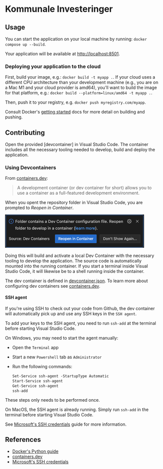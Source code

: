 # Kommunale Investeringer

## Usage

You can start the application on your local machine by running:
`docker compose up --build`.

Your application will be available at <http://localhost:8501>.

### Deploying your application to the cloud

First, build your image, e.g.: `docker build -t myapp .`.
If your cloud uses a different CPU architecture than your development
machine (e.g., you are on a Mac M1 and your cloud provider is amd64),
you'll want to build the image for that platform, e.g.:
`docker build --platform=linux/amd64 -t myapp .`.

Then, push it to your registry, e.g. `docker push myregistry.com/myapp`.

Consult Docker's [getting started](https://docs.docker.com/go/get-started-sharing/)
docs for more detail on building and pushing.

## Contributing

Open the provided [devcontainer] in Visual Studio Code. The container includes
all the necessary tooling needed to develop, build and deploy the application.

### Using Devcontainers

From [containers.dev]:

> A development container (or dev container for short) allows you to use a
> container as a full-featured development environment.

When you opent the repository folder in Visual Studio Code, you are prompted to
_Reopen in Container_.

![Reopen in Container](./image.png)

Doing this will build and activate a local Dev Container with the necessary
tooling to develop the application. The source code is automatically mounted
into the running container. If you start a terminal inside Visual Studio Code,
it will likewise be to a shell running inside the container.

The dev container is defined in [devcontainer.json](.devcontainer/devcontainer.json).
To learn more about configuring dev containers see [containers.dev].

#### SSH agent

If you're using SSH to check out your code from Github, the dev container will
automatically pick up and use any SSH keys in the `SSH agent`.

To add your keys to the SSH agent, you need to run `ssh-add` at the terminal
before starting Visual Studio Code.

On Windows, you may need to start the agent manually:

* Open the `Terminal` app
* Start a new `Powershell` tab as `Administrator`
* Run the following commands:
  
  ```shell
  Set-Service ssh-agent -StartupType Automatic
  Start-Service ssh-agent
  Get-Service ssh-agent
  ssh-add
  ```

These steps only needs to be performed once.

On MacOS, the SSH agent is already running. Simply run `ssh-add` in the terminal
before starting Visual Studio Code.

See [Microsoft's SSH credentials] guide for more
information.

## References

* [Docker's Python guide](https://docs.docker.com/language/python/)
* [containers.dev]
* [Microsoft's SSH credentials]

[containers.dev]: https://containers.dev/
[Microsoft's SSH credentials]: https://code.visualstudio.com/remote/advancedcontainers/sharing-git-credentials
